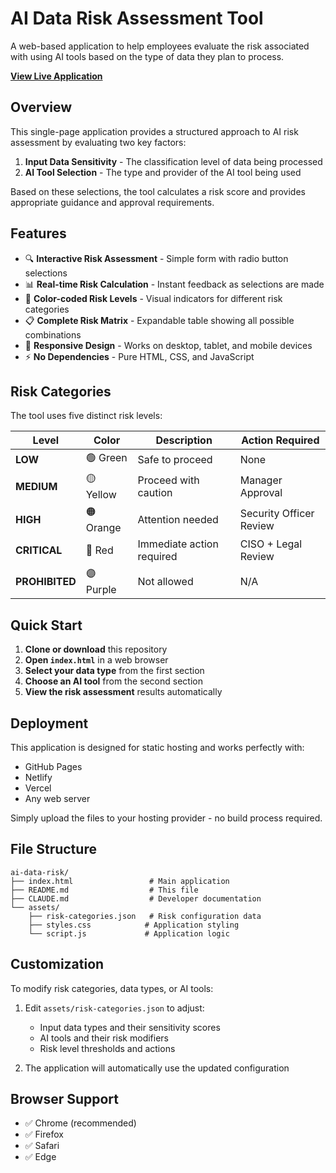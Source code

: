 # AI Data Risk Assessment Tool

A web-based application to help employees evaluate the risk associated with using AI tools based on the type of data they plan to process.

**[View Live Application](https://luxian.github.io/ai-risk-assesment/)**

## Overview

This single-page application provides a structured approach to AI risk assessment by evaluating two key factors:
1. **Input Data Sensitivity** - The classification level of data being processed
2. **AI Tool Selection** - The type and provider of the AI tool being used

Based on these selections, the tool calculates a risk score and provides appropriate guidance and approval requirements.

## Features

- 🔍 **Interactive Risk Assessment** - Simple form with radio button selections
- 📊 **Real-time Risk Calculation** - Instant feedback as selections are made
- 🎨 **Color-coded Risk Levels** - Visual indicators for different risk categories
- 📋 **Complete Risk Matrix** - Expandable table showing all possible combinations
- 📱 **Responsive Design** - Works on desktop, tablet, and mobile devices
- ⚡ **No Dependencies** - Pure HTML, CSS, and JavaScript

## Risk Categories

The tool uses five distinct risk levels:

| Level | Color | Description | Action Required |
|-------|-------|-------------|-----------------|
| **LOW** | 🟢 Green | Safe to proceed | None |
| **MEDIUM** | 🟡 Yellow | Proceed with caution | Manager Approval |
| **HIGH** | 🟠 Orange | Attention needed | Security Officer Review |
| **CRITICAL** | 🔴 Red | Immediate action required | CISO + Legal Review |
| **PROHIBITED** | 🟣 Purple | Not allowed | N/A |

## Quick Start

1. **Clone or download** this repository
2. **Open `index.html`** in a web browser
3. **Select your data type** from the first section
4. **Choose an AI tool** from the second section
5. **View the risk assessment** results automatically

## Deployment

This application is designed for static hosting and works perfectly with:
- GitHub Pages
- Netlify
- Vercel
- Any web server

Simply upload the files to your hosting provider - no build process required.

## File Structure

```
ai-data-risk/
├── index.html                 # Main application
├── README.md                  # This file
├── CLAUDE.md                  # Developer documentation
└── assets/
    ├── risk-categories.json   # Risk configuration data
    ├── styles.css            # Application styling
    └── script.js             # Application logic
```

## Customization

To modify risk categories, data types, or AI tools:

1. Edit `assets/risk-categories.json` to adjust:
   - Input data types and their sensitivity scores
   - AI tools and their risk modifiers
   - Risk level thresholds and actions

2. The application will automatically use the updated configuration

## Browser Support

- ✅ Chrome (recommended)
- ✅ Firefox
- ✅ Safari
- ✅ Edge

